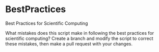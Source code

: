 # BestPractices
Best Practices for Scientific Computing

What mistakes does this script make in following the best practices for scientific computing? Create a branch and modify the script to correct these mistakes, then make a pull request with your changes.
